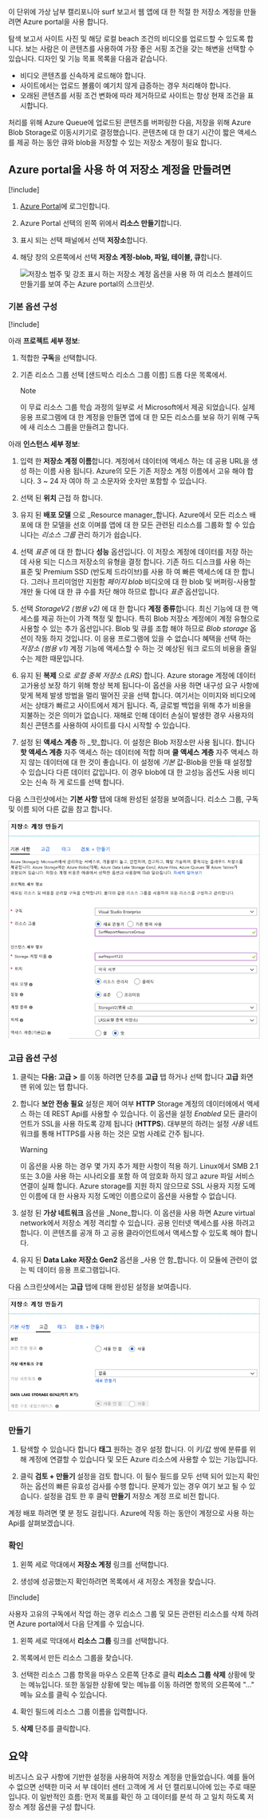 이 단위에 가상 남부 캘리포니아 surf 보고서 웹 앱에 대 한 적절 한 저장소 계정을 만들려면 Azure portal을 사용 합니다.

탐색 보고서 사이트 사진 및 해당 로컬 beach 조건의 비디오를 업로드할 수 있도록 합니다. 보는 사람은 이 콘텐츠를 사용하여 가장 좋은 서핑 조건을 갖는 해변을 선택할 수 있습니다. 디자인 및 기능 목표 목록을 다음과 같습니다.

- 비디오 콘텐츠를 신속하게 로드해야 합니다.
- 사이트에서는 업로드 볼륨이 예기치 않게 급증하는 경우 처리해야 합니다.
- 오래된 콘텐츠를 서핑 조건 변화에 따라 제거하므로 사이트는 항상 현재 조건을 표시합니다.

처리를 위해 Azure Queue에 업로드된 콘텐츠를 버퍼링한 다음, 저장을 위해 Azure Blob Storage로 이동시키기로 결정했습니다. 콘텐츠에 대 한 대기 시간이 짧은 액세스를 제공 하는 동안 큐와 blob을 저장할 수 있는 저장소 계정이 필요 합니다.

## <a name="use-the-azure-portal-to-create-a-storage-account"></a>Azure portal을 사용 하 여 저장소 계정을 만들려면

[!include[](../../../includes/azure-sandbox-activate.md)]

1. [Azure Portal](https://portal.azure.com/?azure-portal=true)에 로그인합니다.

1. Azure Portal 선택의 왼쪽 위에서 **리소스 만들기**합니다.

1. 표시 되는 선택 패널에서 선택 **저장소**합니다.

1. 해당 창의 오른쪽에서 선택 **저장소 계정-blob, 파일, 테이블, 큐**합니다.

    ![저장소 범주 및 강조 표시 하는 저장소 계정 옵션을 사용 하 여 리소스 블레이드 만들기를 보여 주는 Azure portal의 스크린샷.](..\media\5-portal-storage-select.png)

### <a name="configure-the-basic-options"></a>기본 옵션 구성

[!include[](../../../includes/azure-sandbox-regions-first-mention-note.md)]

아래 **프로젝트 세부 정보**:

1. 적합한 **구독**을 선택합니다.

1. 기존 리소스 그룹 선택 <rgn>[샌드박스 리소스 그룹 이름]</rgn> 드롭 다운 목록에서.

    > [!NOTE]
    > 이 무료 리소스 그룹 학습 과정의 일부로 서 Microsoft에서 제공 되었습니다. 실제 응용 프로그램에 대 한 계정을 만들면 앱에 대 한 모든 리소스를 보유 하기 위해 구독에 새 리소스 그룹을 만들려고 합니다.

아래 **인스턴스 세부 정보**:

1. 입력 한 **저장소 계정 이름**합니다. 계정에서 데이터에 액세스 하는 데 공용 URL을 생성 하는 이름 사용 됩니다. Azure의 모든 기존 저장소 계정 이름에서 고유 해야 합니다. 3 ~ 24 자 여야 하 고 소문자와 숫자만 포함할 수 있습니다.

1. 선택 된 **위치** 근접 하 합니다. 

1. 유지 된 **배포 모델** 으로 _Resource manager_합니다. Azure에서 모든 리소스 배포에 대 한 모델을 선호 이며를 앱에 대 한 모든 관련된 리소스를 그룹화 할 수 있습니다는 _리소스 그룹_ 관리 하기가 쉽습니다.

1. 선택 _표준_ 에 대 한 합니다 **성능** 옵션입니다. 이 저장소 계정에 데이터를 저장 하는 데 사용 되는 디스크 저장소의 유형을 결정 합니다. 기존 하드 디스크를 사용 하는 표준 및 Premium SSD (반도체 드라이브)를 사용 하 여 빠른 액세스에 대 한 합니다. 그러나 프리미엄만 지원함 _페이지 blob_ 비디오에 대 한 blob 및 버퍼링-사용할 개만 둘 다에 대 한 큐 수를 차단 해야 하므로 합니다 _표준_ 옵션입니다.

1. 선택 _StorageV2 (범용 v2)_ 에 대 한 합니다 **계정 종류**합니다. 최신 기능에 대 한 액세스를 제공 하는이 가격 책정 및 합니다. 특히 Blob 저장소 계정에이 계정 유형으로 사용할 수 있는 추가 옵션입니다. Blob 및 큐를 조합 해야 하므로 _Blob storage_ 옵션이 작동 하지 것입니다. 이 응용 프로그램에 있을 수 없습니다 혜택을 선택 하는 _저장소 (범용 v1)_ 계정 기능에 액세스할 수 하는 것 예상된 워크 로드의 비용을 줄일 수는 제한 때문입니다.

1. 유지 된 **복제** 으로 _로컬 중복 저장소 (LRS)_ 합니다. Azure storage 계정에 데이터 고가용성 보장 하기 위해 항상 복제 됩니다-이 옵션을 사용 하면 내구성 요구 사항에 맞게 복제 발생 방법을 멀리 떨어진 곳을 선택 합니다. 여기서는 이미지와 비디오에서는 상태가 빠르고 사이트에서 제거 됩니다. 즉, 글로벌 백업을 위해 추가 비용을 지불하는 것은 의미가 없습니다. 재해로 인해 데이터 손실이 발생한 경우 사용자의 최신 콘텐츠를 사용하여 사이트를 다시 시작할 수 있습니다.

1. 설정 된 **액세스 계층** 하 _핫_합니다. 이 설정은 Blob 저장소만 사용 됩니다. 합니다 **핫 액세스 계층** 자주 액세스 하는 데이터에 적합 하며 **쿨 액세스 계층** 자주 액세스 하지 않는 데이터에 대 한 것이 좋습니다. 이 설정에 _기본_ 값-Blob을 만들 때 설정할 수 있습니다 다른 데이터 값입니다. 이 경우 blob에 대 한 고성능 옵션도 사용 비디오는 신속 하 게 로드를 선택 합니다.
   
다음 스크린샷에서는 **기본 사항** 탭에 대해 완성된 설정을 보여줍니다. 리소스 그룹, 구독 및 이름 되어 다른 값을 참고 합니다.

![스크린샷 만들기 저장소 계정 블레이드는 * * 기본 사항 * * 탭을 선택 합니다.](../media/5-create-storage-account-basics.png)

### <a name="configure-the-advanced-options"></a>고급 옵션 구성

1. 클릭는 **다음: 고급 >** 를 이동 하려면 단추를 **고급** 탭 하거나 선택 합니다 **고급** 화면 맨 위에 있는 탭 합니다.

1. 합니다 **보안 전송 필요** 설정은 제어 여부 **HTTP** Storage 계정의 데이터에에서 액세스 하는 데 REST Api를 사용할 수 있습니다. 이 옵션을 설정 _Enabled_ 모든 클라이언트가 SSL을 사용 하도록 강제 됩니다 (**HTTPS**). 대부분의 하려는 설정 _사용_ 네트워크를 통해 HTTPS를 사용 하는 것은 모범 사례로 간주 됩니다.

    > [!WARNING]
    > 이 옵션을 사용 하는 경우 몇 가지 추가 제한 사항이 적용 하기. Linux에서 SMB 2.1 또는 3.0을 사용 하는 시나리오를 포함 하 여 암호화 하지 않고 azure 파일 서비스 연결이 실패 합니다. Azure storage를 지원 하지 않으므로 SSL 사용자 지정 도메인 이름에 대 한 사용자 지정 도메인 이름으로이 옵션을 사용할 수 없습니다.

1. 설정 된 **가상 네트워크** 옵션을 _None_합니다. 이 옵션을 사용 하면 Azure virtual network에서 저장소 계정 격리할 수 있습니다. 공용 인터넷 액세스를 사용 하려고 합니다. 이 콘텐츠를 공개 하 고 공용 클라이언트에서 액세스할 수 있도록 해야 합니다.

1. 유지 된 **Data Lake 저장소 Gen2** 옵션을 _사용 안 함_합니다. 이 모듈에 관련이 없는 빅 데이터 응용 프로그램입니다.

다음 스크린샷에서는 **고급** 탭에 대해 완성된 설정을 보여줍니다.

![**고급** 탭을 선택한 저장소 계정 만들기 블레이드 스크린샷](../media/5-create-storage-account-advanced.png)

### <a name="create"></a>만들기

1. 탐색할 수 있습니다 합니다 **태그** 원하는 경우 설정 합니다. 이 키/값 쌍에 분류를 위해 계정에 연결할 수 있습니다 및 모든 Azure 리소스에 사용할 수 있는 기능입니다.

1. 클릭 **검토 + 만들기** 설정을 검토 합니다. 이 필수 필드를 모두 선택 되어 있는지 확인 하는 옵션의 빠른 유효성 검사를 수행 합니다. 문제가 있는 경우 여기 보고 될 수 있습니다. 설정을 검토 한 후 클릭 **만들기** 저장소 계정 프로 비전 합니다.

계정 배포 하려면 몇 분 정도 걸립니다. Azure에 작동 하는 동안이 계정으로 사용 하는 Api를 살펴보겠습니다.

### <a name="verify"></a>확인

1. 왼쪽 세로 막대에서 **저장소 계정** 링크를 선택합니다.

1. 생성에 성공했는지 확인하려면 목록에서 새 저장소 계정을 찾습니다.

<!-- Cleanup sandbox -->
[!include[](../../../includes/azure-sandbox-cleanup.md)]

사용자 고유의 구독에서 작업 하는 경우 리소스 그룹 및 모든 관련된 리소스를 삭제 하려면 Azure portal에서 다음 단계를 수 있습니다.

1. 왼쪽 세로 막대에서 **리소스 그룹** 링크를 선택합니다.

1. 목록에서 만든 리소스 그룹을 찾습니다.

1. 선택한 리소스 그룹 항목을 마우스 오른쪽 단추로 클릭 **리소스 그룹 삭제** 상황에 맞는 메뉴입니다. 또한 동일한 상황에 맞는 메뉴를 이동 하려면 항목의 오른쪽에 "..." 메뉴 요소를 클릭 수 있습니다.

1. 확인 필드에 리소스 그룹 이름을 입력합니다.

1. **삭제** 단추를 클릭합니다.

## <a name="summary"></a>요약

비즈니스 요구 사항에 기반한 설정을 사용하여 저장소 계정을 만들었습니다. 예를 들어 수 없으면 선택한 미국 서 부 데이터 센터 고객에 게 서 던 캘리포니아에 있는 주로 때문입니다. 이 일반적인 흐름: 먼저 목표를 확인 하 고 데이터를 분석 하 고 일치 하도록 저장소 계정 옵션을 구성 합니다.